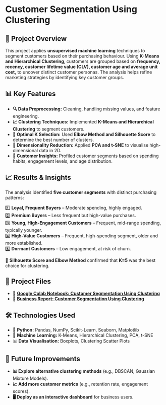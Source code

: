 # **Customer Segmentation Using Clustering**

## 📌 Project Overview  
This project applies **unsupervised machine learning** techniques to segment customers based on their purchasing behaviour. Using **K-Means and Hierarchical Clustering**, customers are grouped based on **frequency, recency, customer lifetime value (CLV), customer age and average unit cost,** to uncover distinct customer personas. The analysis helps refine marketing strategies by identifying key customer groups.

## 📊 Key Features  
- **🔍 Data Preprocessing:** Cleaning, handling missing values, and feature engineering.  
- **📈 Clustering Techniques:** Implemented **K-Means and Hierarchical Clustering** to segment customers.  
- **📌 Optimal K Selection:** Used **Elbow Method and Silhouette Score** to determine the best number of clusters.  
- **🧠 Dimensionality Reduction:** Applied **PCA and t-SNE** to visualise high-dimensional data in 2D.  
- **📑 Customer Insights:** Profiled customer segments based on spending habits, engagement levels, and age distribution.  

## 📈 Results & Insights  
The analysis identified **five customer segments** with distinct purchasing patterns:

1️⃣ **Loyal, Frequent Buyers** – Moderate spending, highly engaged.  
2️⃣ **Premium Buyers** – Less frequent but high-value purchases.  
3️⃣ **Young, High-Engagement Customers** – Frequent, mid-range spending, typically younger.  
4️⃣ **High-Value Customers** – Frequent, high-spending segment, older and more established.  
5️⃣ **Dormant Customers** – Low engagement, at risk of churn.  

📌 **Silhouette Score and Elbow Method** confirmed that **K=5** was the best choice for clustering.

## 📂 Project Files  
- 📄 **[Google Colab Notebook: Customer Segmentation Using Clustering](./Customer_Segmentation_Notebook.ipynb)**  
- 📑 **[Business Report: Customer Segmentation Using Clustering](./Customer%20Segmentation%20Report.pdf)**  

## 🛠 Technologies Used  
- 🐍 **Python:** Pandas, NumPy, Scikit-Learn, Seaborn, Matplotlib  
- 🧠 **Machine Learning:** K-Means, Hierarchical Clustering, PCA, t-SNE  
- 📊 **Data Visualisation:** Boxplots, Clustering Scatter Plots  

## 🔮 Future Improvements  
- **📊 Explore alternative clustering methods** (e.g., DBSCAN, Gaussian Mixture Models).  
- **📈 Add more customer metrics** (e.g., retention rate, engagement scores).  
- **🖥️ Deploy as an interactive dashboard** for business users.  
